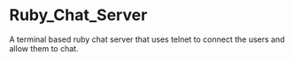 # Ruby_Chat_Server
A terminal based ruby chat server that uses telnet to connect the users and allow them to chat.
